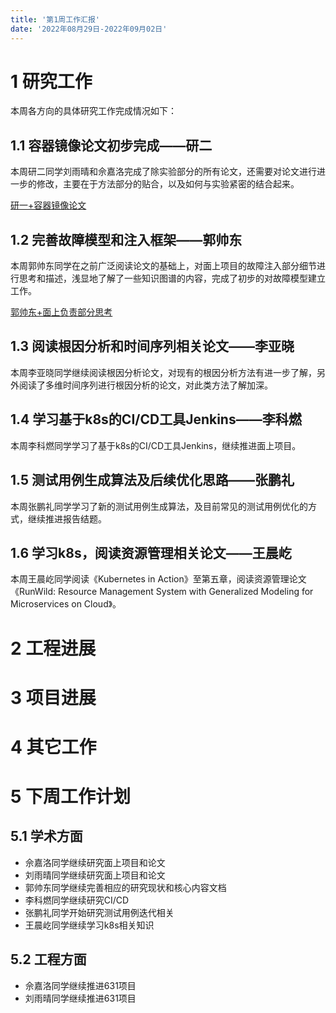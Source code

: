 ```yaml
---
title: '第1周工作汇报'
date: '2022年08月29日-2022年09月02日'
---
```


<!-- 只允许使用一级标题和二级标题 -->

# 1 研究工作

本周各方向的具体研究工作完成情况如下：

## 1.1 容器镜像论文初步完成——研二

本周研二同学刘雨晴和佘嘉洛完成了除实验部分的所有论文，还需要对论文进行进一步的修改，主要在于方法部分的贴合，以及如何与实验紧密的结合起来。

[研一+容器镜像论文](研一+容器镜像论文.docx)

## 1.2 完善故障模型和注入框架——郭帅东

本周郭帅东同学在之前广泛阅读论文的基础上，对面上项目的故障注入部分细节进行思考和描述，浅显地了解了一些知识图谱的内容，完成了初步的对故障模型建立工作。

[郭帅东+面上负责部分思考](郭帅东+面上负责部分思考.docx)

## 1.3 阅读根因分析和时间序列相关论文——李亚晓

本周李亚晓同学继续阅读根因分析论文，对现有的根因分析方法有进一步了解，另外阅读了多维时间序列进行根因分析的论文，对此类方法了解加深。

## 1.4 学习基于k8s的CI/CD工具Jenkins——李科燃

本周李科燃同学学习了基于k8s的CI/CD工具Jenkins，继续推进面上项目。

## 1.5 测试用例生成算法及后续优化思路——张鹏礼

本周张鹏礼同学学习了新的测试用例生成算法，及目前常见的测试用例优化的方式，继续推进报告结题。

## 1.6 学习k8s，阅读资源管理相关论文——王晨屹

本周王晨屹同学阅读《Kubernetes in Action》至第五章，阅读资源管理论文《RunWild: Resource Management System with Generalized Modeling for Microservices on Cloud》。

# 2 工程进展

# 3 项目进展

# 4 其它工作

# 5 下周工作计划

## 5.1 学术方面

+ 佘嘉洛同学继续研究面上项目和论文
+ 刘雨晴同学继续研究面上项目和论文
+ 郭帅东同学继续完善相应的研究现状和核心内容文档
+ 李科燃同学继续研究CI/CD
+ 张鹏礼同学开始研究测试用例迭代相关
+ 王晨屹同学继续学习k8s相关知识

## 5.2 工程方面

+ 佘嘉洛同学继续推进631项目
+ 刘雨晴同学继续推进631项目
